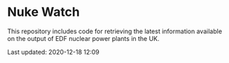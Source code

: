 # Nuke Watch

This repository includes code for retrieving the latest information available on the output of EDF nuclear power plants in the UK.

Last updated: 2020-12-18 12:09